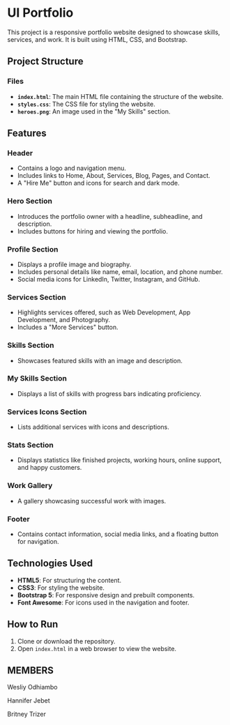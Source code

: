 # UI Portfolio

This project is a responsive portfolio website designed to showcase skills, services, and work. It is built using HTML, CSS, and Bootstrap.

## Project Structure

### Files
- **`index.html`**: The main HTML file containing the structure of the website.
- **`styles.css`**: The CSS file for styling the website.
- **`heroes.png`**: An image used in the "My Skills" section.

## Features

### Header
- Contains a logo and navigation menu.
- Includes links to Home, About, Services, Blog, Pages, and Contact.
- A "Hire Me" button and icons for search and dark mode.

### Hero Section
- Introduces the portfolio owner with a headline, subheadline, and description.
- Includes buttons for hiring and viewing the portfolio.

### Profile Section
- Displays a profile image and biography.
- Includes personal details like name, email, location, and phone number.
- Social media icons for LinkedIn, Twitter, Instagram, and GitHub.

### Services Section
- Highlights services offered, such as Web Development, App Development, and Photography.
- Includes a "More Services" button.

### Skills Section
- Showcases featured skills with an image and description.

### My Skills Section
- Displays a list of skills with progress bars indicating proficiency.

### Services Icons Section
- Lists additional services with icons and descriptions.

### Stats Section
- Displays statistics like finished projects, working hours, online support, and happy customers.

### Work Gallery
- A gallery showcasing successful work with images.

### Footer
- Contains contact information, social media links, and a floating button for navigation.

## Technologies Used
- **HTML5**: For structuring the content.
- **CSS3**: For styling the website.
- **Bootstrap 5**: For responsive design and prebuilt components.
- **Font Awesome**: For icons used in the navigation and footer.

## How to Run
1. Clone or download the repository.
2. Open `index.html` in a web browser to view the website.

## MEMBERS

Wesliy Odhiambo

Hannifer Jebet 

Britney Trizer
